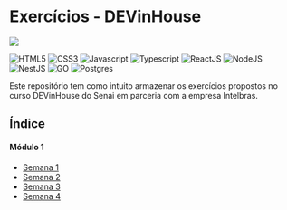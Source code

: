 # Exercícios - DEVinHouse
<img src="https://lab365.sesisenai.org.br/img/devinhouse-logo.png" />

![HTML5](https://img.shields.io/badge/html5-E34F26?style=for-the-badge&logo=html5&logoColor=black)
![CSS3](https://img.shields.io/badge/css3-1572B6?style=for-the-badge&logo=css3&logoColor=black)
![Javascript](https://img.shields.io/badge/javascript-F7DF1E?style=for-the-badge&logo=javascript&logoColor=black)
![Typescript](https://img.shields.io/badge/typescript-3178C6?style=for-the-badge&logo=typescript&logoColor=black)
![ReactJS](https://img.shields.io/badge/reactjs-61DAFB?style=for-the-badge&logo=react&logoColor=black)
![NodeJS](https://img.shields.io/badge/node.js-6DA55F?style=for-the-badge&logo=node.js&logoColor=white)
![NestJS](https://img.shields.io/badge/nestjs-E0234E?style=for-the-badge&logo=nestjs&logoColor=black)
![GO](https://img.shields.io/badge/go-00ADD8?style=for-the-badge&logo=go&logoColor=black)
![Postgres](https://img.shields.io/badge/postgres-%23316192.svg?style=for-the-badge&logo=postgresql&logoColor=white)

Este repositório tem como intuito armazenar os exercícios propostos no curso DEVinHouse do Senai em parceria com a empresa Intelbras.

## Índice

 #### Módulo 1 
  - [Semana 1](module-1/week-1/M1-W1.md)
  - [Semana 2](module-1/week-2/M1-W2.md)
  - [Semana 3](module-1/week-3/M1-W3.md)
  - [Semana 4](module-1/week-4/M1-W4.md)
 <!-- - [Semana 5](https://) -->
 <!-- - [Semana 6](https://) -->
 <!-- - [Semana 7](https://) -->
 <!-- - [Semana 8](https://) -->
 <!-- - [Semana 9](https://) -->
 <!-- - [Semana 10](https://) -->
 <!-- - [Semana 11](https://) -->
 <!-- - [Semana 12](https://) -->
